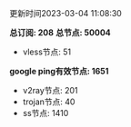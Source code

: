 更新时间2023-03-04 11:08:30

**总订阅: 208**
**总节点: 50004**
- vless节点: 51

**google ping有效节点: 1651**
- v2ray节点: 201
- trojan节点: 40
- ss节点: 1410
